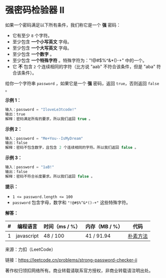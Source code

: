 # 强密码检验器 II

如果一个密码满足以下所有条件，我们称它是一个 **强** 密码：

- 它有至少 `8` 个字符。
- 至少包含 **一个小写英文** 字母。
- 至少包含 **一个大写英文** 字母。
- 至少包含 **一个数字** 。
- 至少包含 **一个特殊字符** 。特殊字符为："!@#$%^&*()-+" 中的一个。
- 它 **不** 包含 `2` 个连续相同的字符（比方说 "aab" 不符合该条件，但是 "aba" 符合该条件）。

给你一个字符串 `password` ，如果它是一个 **强** 密码，返回 `true`，否则返回 `false` 。

**示例 1：**

``` javascript
输入：password = "IloveLe3tcode!"
输出：true
解释：密码满足所有的要求，所以我们返回 true 。
```

**示例 2：**

``` javascript
输入：password = "Me+You--IsMyDream"
输出：false
解释：密码不包含数字，且包含 2 个连续相同的字符。所以我们返回 false 。
```

**示例 3：**

``` javascript
输入：password = "1aB!"
输出：false
解释：密码不符合长度要求。所以我们返回 false 。
```

**提示：**

- `1 <= password.length <= 100`
- `password` 包含字母，数字和 `"!@#$%^&*()-+"` 这些特殊字符。

**解答：**

**#**|**编程语言**|**时间（ms / %）**|**内存（MB / %）**|**代码**
--|--|--|--|--
1|javascript|48 / 100|41 / 91.94|[朴素方法](./javascript/ac_v1.js)

来源：力扣（LeetCode）

链接：https://leetcode.cn/problems/strong-password-checker-ii

著作权归领扣网络所有。商业转载请联系官方授权，非商业转载请注明出处。
